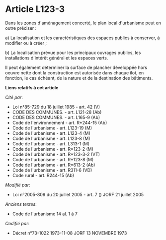 # Article L123-3

Dans les zones d'aménagement concerté, le plan local d'urbanisme peut en outre préciser :

a) La localisation et les caractéristiques des espaces publics à conserver, à modifier ou à créer ;

b) La localisation prévue pour les principaux ouvrages publics, les installations d'intérêt général et les espaces verts.

Il peut également déterminer la surface de plancher développée hors oeuvre nette dont la construction est autorisée dans
chaque îlot, en fonction, le cas échéant, de la nature et de la destination des bâtiments.

**Liens relatifs à cet article**

_Cité par_:

  - Loi n°85-729 du 18 juillet 1985 - art. 42 (V)
  - CODE DES COMMUNES. - art. L121-28 (Ab)
  - CODE DES COMMUNES. - art. L165-9 (Ab)
  - Code de l'environnement - art. R*244-15 (Ab)
  - Code de l'urbanisme - art. L123-19 (M)
  - Code de l'urbanisme - art. L123-4 (M)
  - Code de l'urbanisme - art. L123-8 (M)
  - Code de l'urbanisme - art. L313-1 (M)
  - Code de l'urbanisme - art. R*123-2 (M)
  - Code de l'urbanisme - art. R*123-3-2 (VT)
  - Code de l'urbanisme - art. R*123-8 (M)
  - Code de l'urbanisme - art. R*613-2 (Ab)
  - Code de l'urbanisme - art. R311-6 (VD)
  - Code rural - art. R244-15 (Ab)

_Modifié par_:

  - Loi n°2005-809 du 20 juillet 2005 - art. 7 () JORF 21 juillet 2005

_Anciens textes_:

  - Code de l'urbanisme 14 al. 1 à 7

_Codifié par_:

  - Décret n°73-1022 1973-11-08 JORF 13 NOVEMBRE 1973
